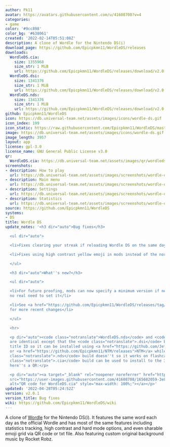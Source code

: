 ```yaml
---
author: Pk11
avatar: https://avatars.githubusercontent.com/u/41608708?v=4
categories:
- game
color: '#9cc898'
color_bg: '#638061'
created: '2022-02-14T05:51:08Z'
description: A clone of Wordle for the Nintendo DS(i)
download_page: https://github.com/Epicpkmn11/WordleDS/releases
downloads:
  WordleDS.cia:
    size: 1355968
    size_str: 1 MiB
    url: https://github.com/Epicpkmn11/WordleDS/releases/download/v2.0.1/WordleDS.cia
  WordleDS.dsi:
    size: 1341376
    size_str: 1 MiB
    url: https://github.com/Epicpkmn11/WordleDS/releases/download/v2.0.1/WordleDS.dsi
  WordleDS.nds:
    size: 1341376
    size_str: 1 MiB
    url: https://github.com/Epicpkmn11/WordleDS/releases/download/v2.0.1/WordleDS.nds
github: Epicpkmn11/WordleDS
icon: https://db.universal-team.net/assets/images/icons/wordle-ds.gif
icon_index: 199
icon_static: https://raw.githubusercontent.com/Epicpkmn11/WordleDS/master/resources/icon/icon.0.png
image: https://db.universal-team.net/assets/images/icons/wordle-ds.gif
image_length: 3957
layout: app
license: gpl-3.0
license_name: GNU General Public License v3.0
qr:
  WordleDS.cia: https://db.universal-team.net/assets/images/qr/wordleds-cia.png
screenshots:
- description: How to play
  url: https://db.universal-team.net/assets/images/screenshots/wordle-ds/how-to-play.png
- description: Main menu
  url: https://db.universal-team.net/assets/images/screenshots/wordle-ds/main-menu.png
- description: Settings
  url: https://db.universal-team.net/assets/images/screenshots/wordle-ds/settings.png
- description: Statistics
  url: https://db.universal-team.net/assets/images/screenshots/wordle-ds/statistics.png
source: https://github.com/Epicpkmn11/WordleDS
systems:
- DS
title: Wordle DS
update_notes: '<h3 dir="auto">Bug fixes</h3>

  <ul dir="auto">

  <li>Fixes clearing your streak if reloading Wordle DS on the same day</li>

  <li>Fixes using high contrast yellow emoji in mods instead of the normal one</li>

  </ul>

  <h3 dir="auto">What''s new?</h3>

  <ul dir="auto">

  <li>For future proofing, mods can now specify a minimum version if needed, currently
  no real need to set it</li>

  <li>See <a href="https://github.com/Epicpkmn11/WordleDS/releases/tag/v2.0.0">v2.0.0</a>
  for more recent changes</li>

  </ul>

  <hr>

  <p dir="auto"><code class="notranslate">WordleDS.nds</code> and <code class="notranslate">WordleDS.dsi</code>
  are identical except that the <code class="notranslate">.dsi</code> build has a
  title ID so it can be installed using <a href="https://github.com/JeffRuLz/TMFH/releases">TMFH</a>
  or <a href="https://github.com/Epicpkmn11/NTM/releases">NTM</a> while the <code
  class="notranslate">.nds</code> build doesn''t so it works on flashcards. The <code
  class="notranslate">.cia</code> build can be used to install to the 3DS HOME Menu,
  here''s a QR:</p>

  <p dir="auto"><a target="_blank" rel="noopener noreferrer" href="https://user-images.githubusercontent.com/41608708/165682059-3e8a1943-d389-4191-941e-a66764b13e26.png"><img
  src="https://user-images.githubusercontent.com/41608708/165682059-3e8a1943-d389-4191-941e-a66764b13e26.png"
  alt="QR code for WordleDS.cia" style="max-width: 100%;"></a></p>'
updated: '2022-04-28T05:24:52Z'
version: v2.0.1
version_title: Bug fixes
wiki: https://github.com/Epicpkmn11/WordleDS/wiki
---
```

A clone of [Wordle](https://www.nytimes.com/games/wordle/index.html) for the Nintendo DS(i). It features the same word each day as the official Wordle and has most of the same features including statistics tracking, high contrast and hard mode options, and even sharable emoji grid via QR code or txt file. Also featuring custom original background music by Rocket Robz.